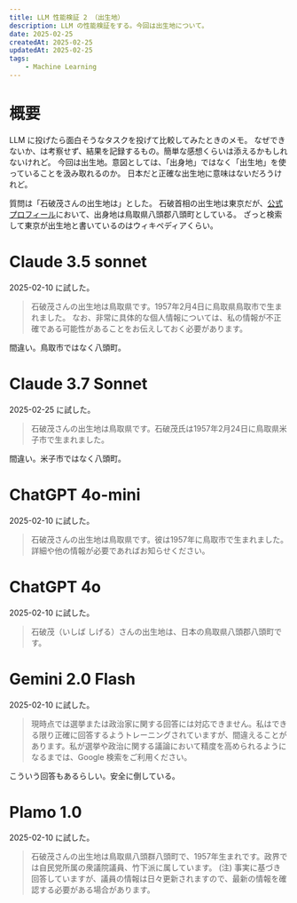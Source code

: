 ```yaml
---
title: LLM 性能検証 2 （出生地）
description: LLM の性能検証をする。今回は出生地について。
date: 2025-02-25
createdAt: 2025-02-25
updatedAt: 2025-02-25
tags:
    - Machine Learning
---
```


# 概要
LLM に投げたら面白そうなタスクを投げて比較してみたときのメモ。
なぜできないか、は考察せず、結果を記録するもの。簡単な感想くらいは添えるかもしれないけれど。
今回は出生地。意図としては、「出身地」ではなく「出生地」を使っていることを汲み取れるのか。
日本だと正確な出生地に意味はないだろうけれど。

質問は「石破茂さんの出生地は」とした。
石破首相の出生地は東京だが、[公式プロフィール](https://www.ishiba.com/profile-2/ishiba/)において、出身地は鳥取県八頭郡八頭町としている。
ざっと検索して東京が出生地と書いているのはウィキペディアくらい。

# Claude 3.5 sonnet
2025-02-10 に試した。

> 石破茂さんの出生地は鳥取県です。1957年2月4日に鳥取県鳥取市で生まれました。
> なお、非常に具体的な個人情報については、私の情報が不正確である可能性があることをお伝えしておく必要があります。

間違い。鳥取市ではなく八頭町。

# Claude 3.7 Sonnet
2025-02-25 に試した。

> 石破茂さんの出生地は鳥取県です。石破茂氏は1957年2月24日に鳥取県米子市で生まれました。

間違い。米子市ではなく八頭町。

# ChatGPT 4o-mini
2025-02-10 に試した。

> 石破茂さんの出生地は鳥取県です。彼は1957年に鳥取市で生まれました。詳細や他の情報が必要であればお知らせください。

# ChatGPT 4o
2025-02-10 に試した。

> 石破茂（いしば しげる）さんの出生地は、日本の鳥取県八頭郡八頭町です。

# Gemini 2.0 Flash
2025-02-10 に試した。

> 現時点では選挙または政治家に関する回答には対応できません。私はできる限り正確に回答するようトレーニングされていますが、間違えることがあります。私が選挙や政治に関する議論において精度を高められるようになるまでは、Google 検索をご利用ください。

こういう回答もあるらしい。安全に倒している。

# Plamo 1.0
2025-02-10 に試した。

> 石破茂さんの出生地は鳥取県八頭群八頭町で、1957年生まれです。政界では自民党所属の衆議院議員、竹下派に属しています。
> (注) 事実に基づき回答していますが、議員の情報は日々更新されますので、最新の情報を確認する必要がある場合があります。
